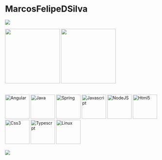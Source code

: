 # MarcosFelipeDSilva
<img src="https://res.cloudinary.com/practicaldev/image/fetch/s--Q6Hah6gG--/c_imagga_scale,f_auto,fl_progressive,h_420,q_auto,w_1000/https://dev-to-uploads.s3.amazonaws.com/i/8a2ifr4ornn9koxc2sah.png"></img>
<div>
<img height="180em" src="https://github-readme-stats.vercel.app/api?username=MarcosFelipeDSilva&theme=algolia&show_icons=true"/>
<img height="180em" src="https://github-readme-stats.vercel.app/api/top-langs/?username=MarcosFelipeDSilva&theme=algolia&show_icons=true&layout=compact"/>
</div>
<div></br></br>
<img src="https://cdn.jsdelivr.net/gh/devicons/devicon/icons/angularjs/angularjs-original.svg" alt="Angular" widtf="80" height="80"></img>
<img src="https://cdn.jsdelivr.net/gh/devicons/devicon/icons/java/java-original-wordmark.svg" alt="Java" widtf="80" height="80"></img>
<img src="https://cdn.jsdelivr.net/gh/devicons/devicon/icons/spring/spring-original-wordmark.svg" alt="Spring" widtf="80" height="80"></img>
<img src="https://cdn.jsdelivr.net/gh/devicons/devicon/icons/javascript/javascript-original.svg" alt="Javascript" widtf="80" height="80"></img>
<img src="https://cdn.jsdelivr.net/gh/devicons/devicon/icons/nodejs/nodejs-plain-wordmark.svg" alt="NodeJS" widtf="80" height="80"/>
<img src="https://cdn.jsdelivr.net/gh/devicons/devicon/icons/html5/html5-original-wordmark.svg" alt="Html5" widtf="80" height="80"></img>
<img src="https://cdn.jsdelivr.net/gh/devicons/devicon/icons/css3/css3-original-wordmark.svg" alt="Css3" widtf="80" height="80"></img>
<img src="https://cdn.jsdelivr.net/gh/devicons/devicon/icons/typescript/typescript-original.svg" alt="Typescrpt" widtf="80" height="80"></img>
<img src="https://cdn.jsdelivr.net/gh/devicons/devicon/icons/linux/linux-original.svg" alt="Linux" widtf="80" height="80"></img>
</div>
</br>
<div>
  <a href = "https://www.linkedin.com/in/marcos-felipe-408848159/" target="_blank"><img src="https://img.shields.io/badge/LinkedIn-0077B5?style=for-the-badge&logo=linkedin&logoColor=white" target="_blank"></a>   
</div>
